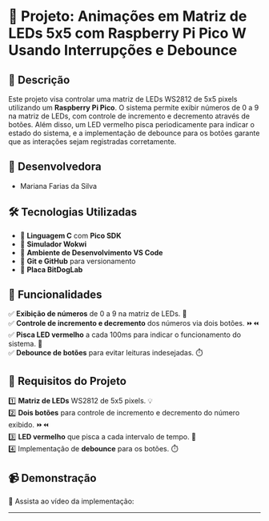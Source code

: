 # 🎇 Projeto: Animações em Matriz de LEDs 5x5 com Raspberry Pi Pico W Usando Interrupções e Debounce

## 📌 Descrição
Este projeto visa controlar uma matriz de LEDs WS2812 de 5x5 pixels utilizando um **Raspberry Pi Pico**. O sistema permite exibir números de 0 a 9 na matriz de LEDs, com controle de incremento e decremento através de botões. Além disso, um LED vermelho pisca periodicamente para indicar o estado do sistema, e a implementação de debounce para os botões garante que as interações sejam registradas corretamente.

## 👥 Desenvolvedora
- Mariana Farias da Silva

## 🛠 Tecnologias Utilizadas
- 🔹 **Linguagem C** com **Pico SDK**
- 🔹 **Simulador Wokwi**
- 🔹 **Ambiente de Desenvolvimento VS Code**
- 🔹 **Git e GitHub** para versionamento
- 🔹 **Placa BitDogLab**

## 🎯 Funcionalidades
✅ **Exibição de números** de 0 a 9 na matriz de LEDs. 🔢<br>
✅ **Controle de incremento e decremento** dos números via dois botões. ⏩⏪<br>
✅ **Pisca LED vermelho** a cada 100ms para indicar o funcionamento do sistema. 🔴<br>
✅ **Debounce de botões** para evitar leituras indesejadas. ⏱️

## 📜 Requisitos do Projeto
1️⃣ **Matriz de LEDs** WS2812 de 5x5 pixels. 💡<br>
2️⃣ **Dois botões** para controle de incremento e decremento do número exibido. ⏩⏪<br>
3️⃣ **LED vermelho** que pisca a cada intervalo de tempo. 🔴<br>
4️⃣ Implementação de **debounce** para os botões. ⏱️<br>

## 📹 Demonstração
🔗 Assista ao vídeo da implementação: []()

---
